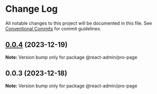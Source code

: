 # Change Log

All notable changes to this project will be documented in this file. See [Conventional Commits](https://conventionalcommits.org) for commit guidelines.

## [0.0.4](https://git.aihuoshi.net/algo_analysis_plat/web/fd-react-admin-components/compare/@react-admin/pro-page@0.0.3...@react-admin/pro-page@0.0.4) (2023-12-19)

**Note:** Version bump only for package @react-admin/pro-page

## 0.0.3 (2023-12-18)

**Note:** Version bump only for package @react-admin/pro-page
